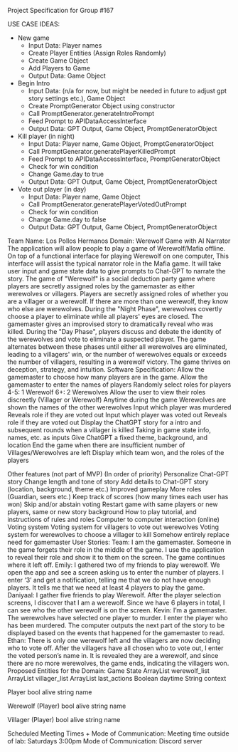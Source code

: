 Project Specification for Group #167

USE CASE IDEAS:
- New game
  - Input Data: Player names
  - Create Player Entities (Assign Roles Randomly)
  - Create Game Object
  - Add Players to Game
  - Output Data: Game Object
- Begin Intro
  - Input Data: (n/a for now, but might be needed in future to adjust gpt story settings etc.), Game Object
  - Create PromptGenerator Object using constructor
  - Call PromptGenerator.generateIntroPrompt
  - Feed Prompt to APIDataAccessInterface
  - Output Data: GPT Output, Game Object, PromptGeneratorObject
- Kill player (in night)
  - Input Data: Player name, Game Object, PromptGeneratorObject
  - Call PromptGenerator.generatePlayerKilledPrompt
  - Feed Prompt to APIDataAccessInterface, PromptGeneratorObject
  - Check for win condition
  - Change Game.day to true
  - Output Data: GPT Output, Game Object, PromptGeneratorObject
- Vote out player (in day)
  - Input Data: Player name, Game Object
  - Call PromptGenerator.generatePlayerVotedOutPrompt
  - Check for win condition
  - Change Game.day to false
  - Output Data: GPT Output, Game Object, PromptGeneratorObject


Team Name: Los Pollos Hermanos
Domain: Werewolf Game with AI Narrator
The application will allow people to play a game of Werewolf/Mafia offline. On top of a functional interface for playing Werewolf on one computer, This interface will assist the typical narrator role in the Mafia game. It will take user input and game state data to give prompts to Chat-GPT to narrate the story.
The game of "Werewolf" is a social deduction party game where players are secretly assigned roles by the gamemaster as either werewolves or villagers. Players are secretly assigned roles of whether you are a villager or a werewolf. If there are more than one werewolf, they know who else are werewolves. During the "Night Phase", werewolves covertly choose a player to eliminate while all players' eyes are closed. The gamemaster gives an improvised story to dramatically reveal who was killed. During the "Day Phase", players discuss and debate the identity of the werewolves and vote to eliminate a suspected player. The game alternates between these phases until either all werewolves are eliminated, leading to a villagers' win, or the number of werewolves equals or exceeds the number of villagers, resulting in a werewolf victory. The game thrives on deception, strategy, and intuition.
Software Specification:
Allow the gamemaster to choose how many players are in the game.
Allow the gamemaster to enter the names of players
Randomly select roles for players
4-5: 1 Werewolf
6+: 2 Werewolves
Allow the user to view their roles discreetly (Villager or Werewolf)
Anytime during the game
Werewolves are shown the names of the other werewolves
Input which player was murdered
Reveals role if they are voted out
Input which player was voted out
Reveals role if they are voted out
Display the ChatGPT story for a intro and subsequent rounds when a villager is killed
Taking in game state info, names, etc. as inputs
Give ChatGPT a fixed theme, background, and location
End the game when there are insufficient number of Villages/Werewolves are left
Display which team won, and the roles of the players

Other features (not part of MVP) (In order of priority)
Personalize Chat-GPT story
Change length and tone of story
Add details to Chat-GPT story (location, background, theme etc.)
Improved gameplay
More roles (Guardian, seers etc.)
Keep track of scores (how many times each user has won)
Skip and/or abstain voting
Restart game with same players or new players, same or new story background
How to play tutorial, and instructions of rules and roles
Computer to computer interaction (online)
Voting system
Voting system for villagers to vote out werewolves
Voting system for werewolves to choose a villager to kill
Somehow entirely replace need for gamemaster
User Stories:
Team: I am the gamemaster. Someone in the game forgets their role in the middle of the game. I use the application to reveal their role and show it to them on the screen. The game continues where it left off.
Emily: I gathered two of my friends to play werewolf. We open the app and see a screen asking us to enter the number of players. I enter ‘3’ and get a notification, telling me that we do not have enough players. It tells me that we need at least 4 players to play the game.
Daniyaal: I gather five friends to play Werewolf. After the player selection screens, I discover that I am a werewolf. Since we have 6 players in total, I can see who the other werewolf is on the screen.
Kevin: I’m a gamemaster. The werewolves have selected one player to murder. I enter the player who has been murdered. The computer outputs the next part of the story to be displayed based on the events that happened for the gamemaster to read.
Ethan: There is only one werewolf left and the villagers are now deciding who to vote off. After the villagers have all chosen who to vote out, I enter the voted person’s name in. It is revealed they are a werewolf, and since there are no more werewolves, the game ends, indicating the villagers won.
Proposed Entities for the Domain:
Game State
ArrayList<Werewolf> werewolf_list
ArrayList<Villager> villager_list
ArrayList<T> last_actions
Boolean daytime
String context

Player
bool alive
string name

Werewolf (Player)
bool alive
string name

Villager (Player)
bool alive
string name

Scheduled Meeting Times + Mode of Communication:
Meeting time outside of lab: Saturdays 3:00pm
Mode of Communication: Discord server

